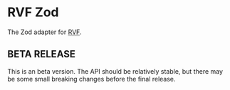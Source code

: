# RVF Zod

The Zod adapter for [RVF](https://github.com/airjp73/remix-validated-form).

## BETA RELEASE

This is an beta version. The API should be relatively stable, but there may be some small breaking changes before the final release.
